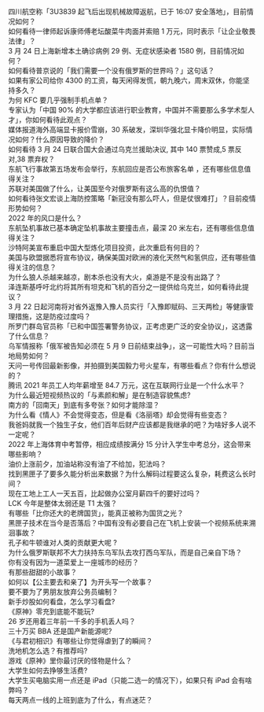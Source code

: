 四川航空称「3U3839 起飞后出现机械故障返航，已于 16:07 安全落地」，目前情况如何？  
如何看待一律师起诉康师傅老坛酸菜牛肉面并索赔 1 万元，同时表示「让企业敬畏法律」？  
3 月 24 日上海新增本土确诊病例 29 例、无症状感染者 1580 例，目前情况如何？  
如何看待普京说的「我们需要一个没有俄罗斯的世界吗？」这句话？  
如果有家公司给你 4300 的工资，每天闲得发慌，朝九晚六，周末双休，你能坚持多久？  
为何 KFC 要几乎强制手机点单？  
专家认为「中国 90% 的大学都应该进行职业教育，中国并不需要那么多学术型人才」，你如何看待此观点？  
媒体报道海外高端显卡报价雪崩，30 系破发，深圳华强北显卡降价明显，实际情况如何？什么原因导致的降价？  
如何看待 3 月 24 日联合国大会通过乌克兰援助决议, 其中 140 票赞成,5 票反对,38 票弃权？  
东航飞行事故第五场发布会举行，东航回应是否公布旅客名单 ，还有哪些信息值得关注？  
苏联对美国做了什么，让美国至今对俄罗斯有这么高的仇恨值？  
如何看待张文宏谈上海防控策略「新冠没有那么吓人，但是仗很难打」？目前疫情形势如何？  
2022 年的风口是什么？  
东航坠机事故已基本确定坠机事故主要撞击点，最深 20 米左右，还有哪些信息值得关注？  
沙特阿美宣布重启中国大型炼化项目投资，此次重启有何目的？  
美国与欧盟据悉将宣布协议，确保美国对欧洲的液化天然气和氢供应，还有哪些值得关注的信息？  
为什么狼人杀越来越凉，剧本杀也没有大火，桌游是不是没有出路了？  
泽连斯基呼吁北约将其所有坦克和飞机的百分之一提供给乌克兰，如何看待此提议？  
3 月 22 日起河南将对省外返豫入豫人员实行「入豫即赋码、三天两检」等健康管理措施，这是防疫过度吗？  
所罗门群岛官员称「已和中国签署警务协议，正考虑更广泛的安全协议」，这透露了什么信息？  
乌军情报称「俄军被告知必须在 5 月 9 日前结束战争」，这一可能性大吗？目前当地局势如何？  
天问一号传回最新影像，并拍摄到美国毅力号火星车，有哪些看点？你有什么想说的？  
腾讯 2021 年员工人均年薪增至 84.7 万元，这在互联网行业是一个什么水平？  
为什么最近短视频热议的「与素颜和解」是在制造容貌焦虑?  
南方的「回南天」到底有多夸张？如何才能除湿？  
为什么看《情人》不会觉得变态，但是看《洛丽塔》却会觉得有些变态？  
我爸妈就我一个独生子女，他们百年后财产应该都是我继承的吧？为啥好多人说不一定呢？  
2022 年上海体育中考暂停，相应成绩按满分 15 分计入学生中考总分，这会带来哪些影响？  
油价上涨前夕，加油站称没有油了不给加，犯法吗？  
找到黑匣子了要多久能分析出来数据？为什么解码过程要这么复杂，耗费这么长时间？  
现在工地上工人一天五百，比起做办公室月薪四千的要好过吗？  
LCK 今年是整体太弱还是 T1 太强？  
有哪些「比你还大的老牌国货」，能真正被称为国货之光？  
黑匣子技术在当今是否落后？中国有没有必要自己在飞机上安装一个视频系统来溯洄事故？  
孔子和牛顿谁对人类的贡献更大呢 ?  
为什么俄罗斯联邦不大力扶持东乌军队去攻打西乌军队，而是自己亲自下场？  
你有没有因为一道菜爱上一座城市的经历？  
有那些甜甜的小故事？  
如何以【公主要去和亲了】为开头写一个故事？  
要不要为了男朋友放弃公务员编制？  
新手炒股如何看盘，怎么学习看盘?  
《原神》零充到底能不能玩?  
26 岁还用着三年前一千多的手机丢人吗？  
三十万买 BBA 还是国产新能源呢?  
《与君初相识》有哪些让你觉得虐到了的瞬间？  
洗地机怎么选？有推荐吗?  
游戏《原神》里你最讨厌的怪物是什么？  
大学生如何去挣够生活费?  
大学生买电脑实用一点还是 iPad（只能二选一的情况下），如果只有 iPad 会有啥弊吗？  
每天两点一线的上班到底为了什么，有点迷茫？  
